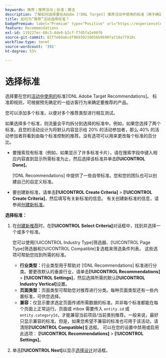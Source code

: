 ```yaml
---
keywords: 推荐；推荐活动；标准；算法
description: 了解如何选择要在Adobe [!DNL Target] 推荐活动中使用的标准（用于确定要推荐的产品或内容的规则）。
title: 如何为“推荐”活动选择标准？
badgePremium: label="Premium" type="Positive" url="https://experienceleague.adobe.com/docs/target/using/introduction/intro.html?lang=zh-Hans#premium newtab=true" tooltip="查看Target Premium中包含的内容。"
feature: Recommendations
exl-id: 119227ec-88c3-4de9-b2cf-f7d5fa2e98f6
source-git-commit: 02ffe8da6cdf96039218656b9690fa719a77910c
workflow-type: tm+mt
source-wordcount: '391'
ht-degree: 55%

---
```


# 选择标准

选择要在您的[活动中使用的](/help/main/c-recommendations/c-algorithms/algorithms.md)标准[!DNL Adobe Target Recommendations]。 标准即规则，可根据预先确定的一组访客行为来确定要推荐的产品。

您可以添加多个标准，以便对多个推荐类型进行相互测试。

如果选择多个标准，则流量会平均拆分到选择的标准中。例如，如果您选择了两个标准，且您的活动设计为将默认内容显示给 20% 的活动参加者，那么 40% 的活动参加者将看到由每个标准控制的推荐。没有选项可以用来更改每个标准的百分比。

* 要搜索现有标准（例如，如果显示了许多标准卡片），请在搜索字段中键入相应内容直到显示所需标准为止，然后选择该标准并单击&#x200B;**[!UICONTROL Done]**。

  [!DNL Recommendations] 中提供了一些自带标准。您和您的团队也可以创建自己的自定义标准。

* 要创建新标准，请单击&#x200B;**[!UICONTROL Create Criteria]** > **[!UICONTROL Create Criteria]**，然后填写有关新标准的信息。 有关创建新标准的信息，请参阅[创建新标准](/help/main/c-recommendations/c-algorithms/create-new-algorithm.md#task_8A9CB465F28D44899F69F38AD27352FE)。

**选择标准：**

1. 在[创建新推荐](/help/main/c-recommendations/t-create-recs-activity/create-recs-activity.md#task_6874328773C64C44A73F0A130AD3F96F)时，在&#x200B;**[!UICONTROL Select Criteria]**&#x200B;对话框中，找到并选择一个或多个标准。

   您可以使用[!UICONTROL Industry Type]筛选器、[!UICONTROL Page Type]筛选器和[!UICONTROL Compatible]复选框来筛选条件列表。 这些选项可帮助您找到所需的标准。

   * **行业类型：**&#x200B;行业类型用于帮助对 [!DNL Recommendations] 标准进行分类。要更改默认的垂直行业，请单击&#x200B;**[!UICONTROL Recommendations]** > **[!UICONTROL Settings]**，然后选择所需的默认&#x200B;**[!UICONTROL Industry Vertical]**&#x200B;设置。
   * **页面类型：**&#x200B;页面类型可帮助您对推荐进行分类。每种页面类型还有一些内置标准，可供您选择。
   * **兼容：**&#x200B;仅显示要求选定页面传递所需数据的标准。并非每个标准都能在每个页面上正常运行。页面或 mbox 需要传入 `entity.id` 或 `entity.categoryId`，才能兼容当前项目/当前类别推荐。一般来说，最好只显示兼容的标准。但是，如果您希望不兼容的标准也可用于该活动，请清除&#x200B;**[!UICONTROL Compatible]**&#x200B;复选框。 可以在您的设置中禁用或启用此选项： **[!UICONTROL Recommendations]** > **[!UICONTROL Settings]**。

1. 单击&#x200B;**[!UICONTROL Next]**&#x200B;以显示[选择设计](/help/main/c-recommendations/c-design-overview/design-overview.md)对话框。
